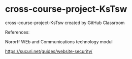 # cross-course-project-KsTsw
cross-course-project-KsTsw created by GitHub Classroom

References:

Nororff WEb and Communications technology modul

https://sucuri.net/guides/website-security/